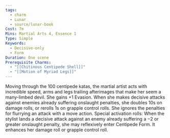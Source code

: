 ```yaml
---
tags:
  - charm
  - Lunar
  - source/lunar-book
Cost: 7m
Mins: Martial Arts 4, Essence 1
Type: Simple
Keywords:
  - Decisive-only
  - Form
Duration: One scene
Prerequisite Charms:
  - "[[Chitinous Centipede Shell]]"
  - "[[Motion of Myriad Legs]]"
---
```

Moving through the 100 centipede katas, the martial artist acts with incredible speed, arms and legs trailing afterimages that make her seem a many-limbed devil. She gains +1 Evasion. When she makes decisive attacks against enemies already suffering onslaught penalties, she doubles 10s on damage rolls, or rerolls 1s on grapple control rolls. She ignores the penalties for flurrying an attack with a move action. Special activation rolls: When the stylist lands a decisive attack against an enemy already suffering a −2 or greater onslaught penalty, she may reflexively enter Centipede Form. It enhances her damage roll or grapple control roll.
